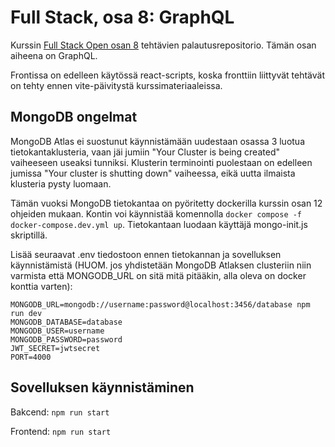 # Full Stack, osa 8: GraphQL

Kurssin [Full Stack Open osan 8](https://fullstackopen.com/osa8) tehtävien palautusrepositorio. Tämän osan aiheena on GraphQL.

Frontissa on edelleen käytössä react-scripts, koska fronttiin liittyvät tehtävät on tehty ennen vite-päivitystä kurssimateriaaleissa.

## MongoDB ongelmat

MongoDB Atlas ei suostunut käynnistämään uudestaan osassa 3 luotua tietokantaklusteria, vaan jäi jumiin "Your Cluster is being created" vaiheeseen useaksi tunniksi. Klusterin terminointi puolestaan on edelleen jumissa "Your cluster is shutting down" vaiheessa, eikä uutta ilmaista klusteria pysty luomaan.

Tämän vuoksi MongoDB tietokantaa on pyöritetty dockerilla kurssin osan 12 ohjeiden mukaan. Kontin voi käynnistää komennolla `docker compose -f docker-compose.dev.yml up`. Tietokantaan luodaan käyttäjä mongo-init.js skriptillä.

Lisää seuraavat .env tiedostoon ennen tietokannan ja sovelluksen käynnistämistä (HUOM. jos yhdistetään MongoDB Atlaksen clusteriin niin varmista että MONGODB_URL on sitä mitä pitääkin, alla oleva on docker konttia varten):

```
MONGODB_URL=mongodb://username:password@localhost:3456/database npm run dev
MONGODB_DATABASE=database
MONGODB_USER=username
MONGODB_PASSWORD=password
JWT_SECRET=jwtsecret
PORT=4000
```

## Sovelluksen käynnistäminen

Bakcend: `npm run start`

Frontend: `npm run start`
